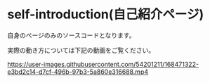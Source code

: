 # self-introduction(自己紹介ページ)

自身のページのみのソースコードとなります。

実際の動き方については下記の動画をご覧ください。



https://user-images.githubusercontent.com/54201211/168471322-e3bd2c14-d7cf-496b-97b3-5a860e316688.mp4

